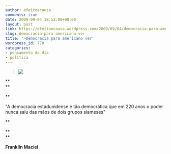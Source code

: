 ```yaml
---
author: efeitoecausa
comments: true
date: 2009-09-04 18:53:00+00:00
layout: post
link: https://efeitoecausa.wordpress.com/2009/09/04/democracia-para-americano-ver/
slug: democracia-para-americano-ver
title: '>Democracia para americano ver'
wordpress_id: 770
categories:
- pensamento do dia
- política
---
```


>[![](http://efeitoecausa.files.wordpress.com/2009/09/bush_obama_s_20081111.jpg?w=208)](http://efeitoecausa.files.wordpress.com/2009/09/bush_obama_s_20081111.jpg)  


**  
**

**

"A democracia estadunidense é tão democrática que em 220 anos o poder nunca saiu das mãos de dois grupos siameses"

**

**  
**

**Franklin Maciel**
